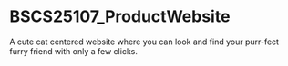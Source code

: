 # BSCS25107_ProductWebsite
A cute cat centered website where you can look and find your purr-fect furry friend with only a few clicks. 
